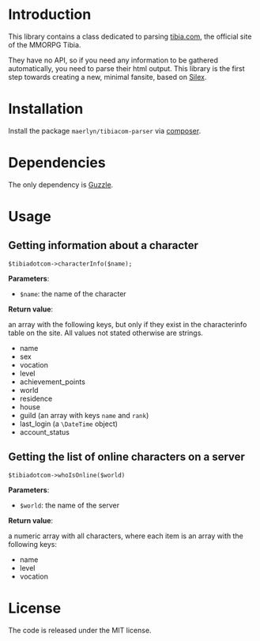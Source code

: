 # Introduction

This library contains a class dedicated to parsing [tibia.com][tibiacom], the official site of the MMORPG
Tibia.

They have no API, so if you need any information to be gathered automatically, you need to parse
their html output. This library is the first step towards creating a new, minimal fansite, based on
[Silex][silex].

  [tibiacom]: http://tibia.com/
  [silex]: http://silex.sensiolabs.org/

# Installation

Install the package `maerlyn/tibiacom-parser` via [composer].

  [composer]: http://getcomposer.org

# Dependencies

The only dependency is [Guzzle].

  [Guzzle]: http://packagist.org/packages/guzzle/guzzle

# Usage

## Getting information about a character

    $tibiadotcom->characterInfo($name);

**Parameters**:

 - `$name`: the name of the character

**Return value**:

an array with the following keys, but only if they exist in the characterinfo table on the site. All
values not stated otherwise are strings.

 - name
 - sex
 - vocation
 - level
 - achievement_points
 - world
 - residence
 - house
 - guild (an array with keys `name` and `rank`)
 - last_login (a `\DateTime` object)
 - account_status

## Getting the list of online characters on a server

    $tibiadotcom->whoIsOnline($world)

**Parameters**:

 - `$world`: the name of the server

**Return value**:

a numeric array with all characters, where each item is an array with the following keys:

 - name
 - level
 - vocation

# License

The code is released under the MIT license.
